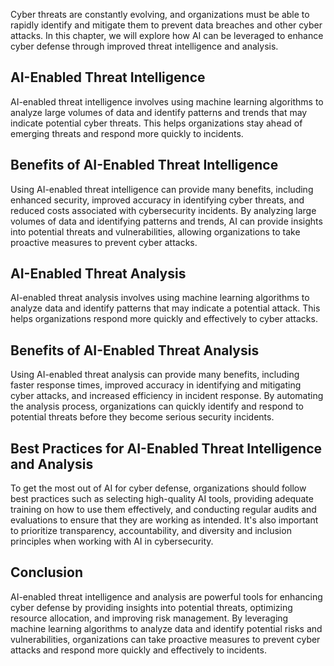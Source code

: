 
Cyber threats are constantly evolving, and organizations must be able to rapidly identify and mitigate them to prevent data breaches and other cyber attacks. In this chapter, we will explore how AI can be leveraged to enhance cyber defense through improved threat intelligence and analysis.

AI-Enabled Threat Intelligence
------------------------------

AI-enabled threat intelligence involves using machine learning algorithms to analyze large volumes of data and identify patterns and trends that may indicate potential cyber threats. This helps organizations stay ahead of emerging threats and respond more quickly to incidents.

Benefits of AI-Enabled Threat Intelligence
------------------------------------------

Using AI-enabled threat intelligence can provide many benefits, including enhanced security, improved accuracy in identifying cyber threats, and reduced costs associated with cybersecurity incidents. By analyzing large volumes of data and identifying patterns and trends, AI can provide insights into potential threats and vulnerabilities, allowing organizations to take proactive measures to prevent cyber attacks.

AI-Enabled Threat Analysis
--------------------------

AI-enabled threat analysis involves using machine learning algorithms to analyze data and identify patterns that may indicate a potential attack. This helps organizations respond more quickly and effectively to cyber attacks.

Benefits of AI-Enabled Threat Analysis
--------------------------------------

Using AI-enabled threat analysis can provide many benefits, including faster response times, improved accuracy in identifying and mitigating cyber attacks, and increased efficiency in incident response. By automating the analysis process, organizations can quickly identify and respond to potential threats before they become serious security incidents.

Best Practices for AI-Enabled Threat Intelligence and Analysis
--------------------------------------------------------------

To get the most out of AI for cyber defense, organizations should follow best practices such as selecting high-quality AI tools, providing adequate training on how to use them effectively, and conducting regular audits and evaluations to ensure that they are working as intended. It's also important to prioritize transparency, accountability, and diversity and inclusion principles when working with AI in cybersecurity.

Conclusion
----------

AI-enabled threat intelligence and analysis are powerful tools for enhancing cyber defense by providing insights into potential threats, optimizing resource allocation, and improving risk management. By leveraging machine learning algorithms to analyze data and identify potential risks and vulnerabilities, organizations can take proactive measures to prevent cyber attacks and respond more quickly and effectively to incidents.

